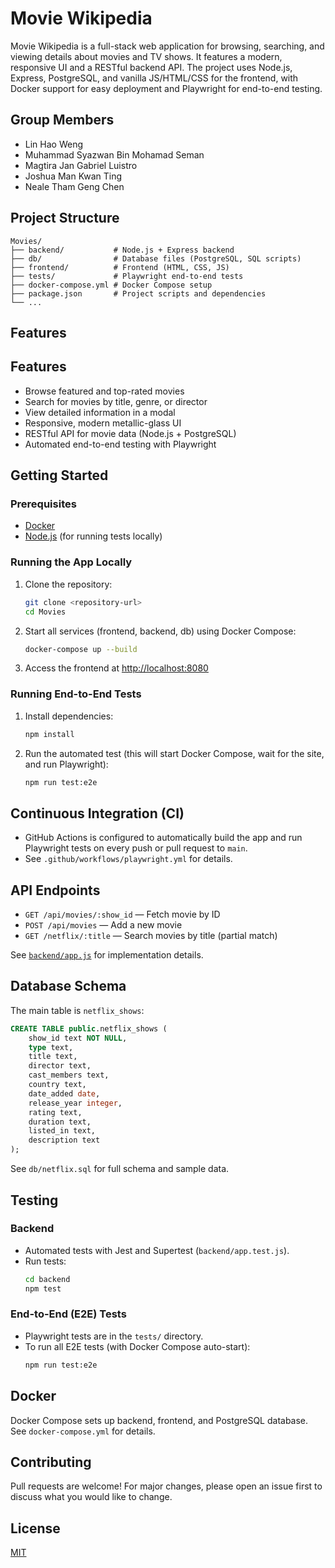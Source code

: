 


# Movie Wikipedia

Movie Wikipedia is a full-stack web application for browsing, searching, and viewing details about movies and TV shows. It features a modern, responsive UI and a RESTful backend API. The project uses Node.js, Express, PostgreSQL, and vanilla JS/HTML/CSS for the frontend, with Docker support for easy deployment and Playwright for end-to-end testing.

## Group Members
- Lin Hao Weng
- Muhammad Syazwan Bin Mohamad Seman
- Magtira Jan Gabriel Luistro
- Joshua Man Kwan Ting
- Neale Tham Geng Chen

## Project Structure
```
Movies/
├── backend/           # Node.js + Express backend
├── db/                # Database files (PostgreSQL, SQL scripts)
├── frontend/          # Frontend (HTML, CSS, JS)
├── tests/             # Playwright end-to-end tests
├── docker-compose.yml # Docker Compose setup
├── package.json       # Project scripts and dependencies
└── ...
```



## Features


## Features
- Browse featured and top-rated movies
- Search for movies by title, genre, or director
- View detailed information in a modal
- Responsive, modern metallic-glass UI
- RESTful API for movie data (Node.js + PostgreSQL)
- Automated end-to-end testing with Playwright



## Getting Started

### Prerequisites
- [Docker](https://www.docker.com/)
- [Node.js](https://nodejs.org/) (for running tests locally)

### Running the App Locally
1. Clone the repository:
    ```bash
    git clone <repository-url>
    cd Movies
    ```
2. Start all services (frontend, backend, db) using Docker Compose:
    ```bash
    docker-compose up --build
    ```
3. Access the frontend at [http://localhost:8080](http://localhost:8080)

### Running End-to-End Tests
1. Install dependencies:
    ```bash
    npm install
    ```
2. Run the automated test (this will start Docker Compose, wait for the site, and run Playwright):
    ```bash
    npm run test:e2e
    ```

## Continuous Integration (CI)
- GitHub Actions is configured to automatically build the app and run Playwright tests on every push or pull request to `main`.
- See `.github/workflows/playwright.yml` for details.


## API Endpoints

- `GET /api/movies/:show_id` — Fetch movie by ID
- `POST /api/movies` — Add a new movie
- `GET /netflix/:title` — Search movies by title (partial match)

See [`backend/app.js`](backend/app.js) for implementation details.


## Database Schema

The main table is `netflix_shows`:
```sql
CREATE TABLE public.netflix_shows (
    show_id text NOT NULL,
    type text,
    title text,
    director text,
    cast_members text,
    country text,
    date_added date,
    release_year integer,
    rating text,
    duration text,
    listed_in text,
    description text
);
```
See `db/netflix.sql` for full schema and sample data.


## Testing

### Backend
- Automated tests with Jest and Supertest (`backend/app.test.js`).
- Run tests:
    ```sh
    cd backend
    npm test
    ```


### End-to-End (E2E) Tests
- Playwright tests are in the `tests/` directory.
- To run all E2E tests (with Docker Compose auto-start):
    ```bash
    npm run test:e2e
    ```


## Docker

Docker Compose sets up backend, frontend, and PostgreSQL database. See `docker-compose.yml` for details.


## Contributing
Pull requests are welcome! For major changes, please open an issue first to discuss what you would like to change.

## License
[MIT](LICENSE)
